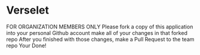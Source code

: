 # Verselet
FOR ORGANIZATION MEMBERS ONLY
Please fork a copy of this application into your personal Github account
make all of your changes in that forked repo
After you finished with those changes, make a Pull Request to the team repo 
Your Done!
